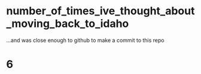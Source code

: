 # number_of_times_ive_thought_about_moving_back_to_idaho
...and was close enough to github to make a commit to this repo


<h1>
6
</h1>
